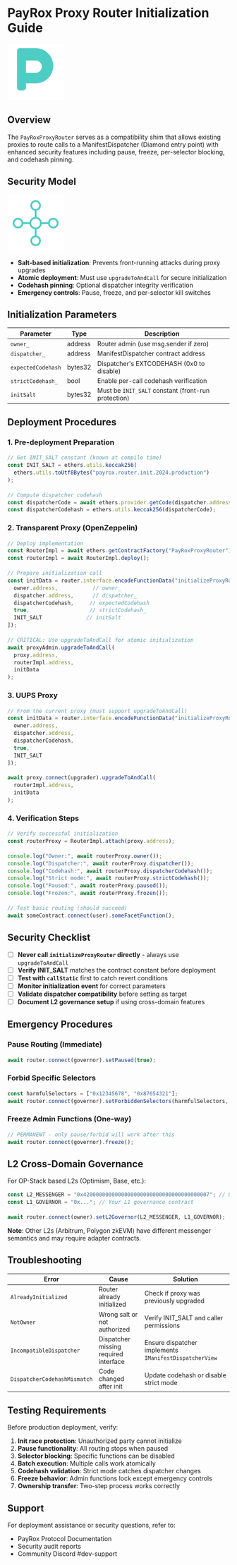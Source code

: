 # PayRox Proxy Router Initialization Guide

![PayRox Logo](icons/payrox-logo.svg)

## Overview
The `PayRoxProxyRouter` serves as a compatibility shim that allows existing proxies to route calls to a ManifestDispatcher (Diamond entry point) with enhanced security features including pause, freeze, per-selector blocking, and codehash pinning.

## Security Model

![Network Integration](icons/network-integration.svg)

- **Salt-based initialization**: Prevents front-running attacks during proxy upgrades
- **Atomic deployment**: Must use `upgradeToAndCall` for secure initialization
- **Codehash pinning**: Optional dispatcher integrity verification
- **Emergency controls**: Pause, freeze, and per-selector kill switches

## Initialization Parameters

| Parameter | Type | Description |
|-----------|------|-------------|
| `owner_` | address | Router admin (use msg.sender if zero) |
| `dispatcher_` | address | ManifestDispatcher contract address |
| `expectedCodehash` | bytes32 | Dispatcher's EXTCODEHASH (0x0 to disable) |
| `strictCodehash_` | bool | Enable per-call codehash verification |
| `initSalt` | bytes32 | Must be `INIT_SALT` constant (front-run protection) |

## Deployment Procedures

### 1. Pre-deployment Preparation

```typescript
// Get INIT_SALT constant (known at compile time)
const INIT_SALT = ethers.utils.keccak256(
  ethers.utils.toUtf8Bytes("payrox.router.init.2024.production")
);

// Compute dispatcher codehash
const dispatcherCode = await ethers.provider.getCode(dispatcher.address);
const dispatcherCodehash = ethers.utils.keccak256(dispatcherCode);
```

### 2. Transparent Proxy (OpenZeppelin)

```typescript
// Deploy implementation
const RouterImpl = await ethers.getContractFactory("PayRoxProxyRouter");
const routerImpl = await RouterImpl.deploy();

// Prepare initialization call
const initData = router.interface.encodeFunctionData("initializeProxyRouter", [
  owner.address,           // owner_
  dispatcher.address,      // dispatcher_
  dispatcherCodehash,     // expectedCodehash
  true,                   // strictCodehash_
  INIT_SALT              // initSalt
]);

// CRITICAL: Use upgradeToAndCall for atomic initialization
await proxyAdmin.upgradeToAndCall(
  proxy.address,
  routerImpl.address,
  initData
);
```

### 3. UUPS Proxy

```typescript
// From the current proxy (must support upgradeToAndCall)
const initData = router.interface.encodeFunctionData("initializeProxyRouter", [
  owner.address,
  dispatcher.address,
  dispatcherCodehash,
  true,
  INIT_SALT
]);

await proxy.connect(upgrader).upgradeToAndCall(
  routerImpl.address,
  initData
);
```

### 4. Verification Steps

```typescript
// Verify successful initialization
const routerProxy = RouterImpl.attach(proxy.address);

console.log("Owner:", await routerProxy.owner());
console.log("Dispatcher:", await routerProxy.dispatcher());
console.log("Codehash:", await routerProxy.dispatcherCodehash());
console.log("Strict mode:", await routerProxy.strictCodehash());
console.log("Paused:", await routerProxy.paused());
console.log("Frozen:", await routerProxy.frozen());

// Test basic routing (should succeed)
await someContract.connect(user).someFacetFunction();
```

## Security Checklist

- [ ] **Never call `initializeProxyRouter` directly** - always use `upgradeToAndCall`
- [ ] **Verify INIT_SALT** matches the contract constant before deployment
- [ ] **Test with `callStatic`** first to catch revert conditions
- [ ] **Monitor initialization event** for correct parameters
- [ ] **Validate dispatcher compatibility** before setting as target
- [ ] **Document L2 governance setup** if using cross-domain features

## Emergency Procedures

### Pause Routing (Immediate)
```typescript
await router.connect(governor).setPaused(true);
```

### Forbid Specific Selectors
```typescript
const harmfulSelectors = ["0x12345678", "0x87654321"];
await router.connect(governor).setForbiddenSelectors(harmfulSelectors, true);
```

### Freeze Admin Functions (One-way)
```typescript
// PERMANENT - only pause/forbid will work after this
await router.connect(governor).freeze();
```

## L2 Cross-Domain Governance

For OP-Stack based L2s (Optimism, Base, etc.):

```typescript
const L2_MESSENGER = "0x4200000000000000000000000000000000000007"; // OP-Stack standard
const L1_GOVERNOR = "0x..."; // Your L1 governance contract

await router.connect(owner).setL2Governor(L2_MESSENGER, L1_GOVERNOR);
```

**Note**: Other L2s (Arbitrum, Polygon zkEVM) have different messenger semantics and may require adapter contracts.

## Troubleshooting

| Error | Cause | Solution |
|-------|-------|----------|
| `AlreadyInitialized` | Router already initialized | Check if proxy was previously upgraded |
| `NotOwner` | Wrong salt or not authorized | Verify INIT_SALT and caller permissions |
| `IncompatibleDispatcher` | Dispatcher missing required interface | Ensure dispatcher implements `IManifestDispatcherView` |
| `DispatcherCodehashMismatch` | Code changed after init | Update codehash or disable strict mode |

## Testing Requirements

Before production deployment, verify:

1. **Init race protection**: Unauthorized party cannot initialize
2. **Pause functionality**: All routing stops when paused
3. **Selector blocking**: Specific functions can be disabled
4. **Batch execution**: Multiple calls work atomically
5. **Codehash validation**: Strict mode catches dispatcher changes
6. **Freeze behavior**: Admin functions lock except emergency controls
7. **Ownership transfer**: Two-step process works correctly

## Support

For deployment assistance or security questions, refer to:
- PayRox Protocol Documentation
- Security audit reports
- Community Discord #dev-support
